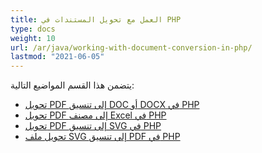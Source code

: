 ```yaml
---
title: العمل مع تحويل المستندات في PHP
type: docs
weight: 10
url: /ar/java/working-with-document-conversion-in-php/
lastmod: "2021-06-05"
---
```


يتضمن هذا القسم المواضيع التالية:

- [تحويل PDF إلى تنسيق DOC أو DOCX في PHP](/pdf/ar/java/convert-pdf-to-doc-or-docx-format-in-php/)
- [تحويل PDF إلى مصنف Excel في PHP](/pdf/ar/java/convert-pdf-to-excel-workbook-in-php/)
- [تحويل PDF إلى تنسيق SVG في PHP](/pdf/ar/java/convert-pdf-to-svg-format-in-php/)
- [تحويل ملف SVG إلى تنسيق PDF في PHP](/pdf/ar/java/convert-svg-file-to-pdf-format-in-php/)